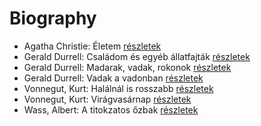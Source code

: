 # Biography

- Agatha Christie: Életem [részletek](../_details/Agatha%20Christie.md#id_1774)
- Gerald Durrell: Családom és egyéb állatfajták [részletek](../_details/Gerald%20Durrell.md#id_50)
- Gerald Durrell: Madarak, vadak, rokonok [részletek](../_details/Gerald%20Durrell.md#id_867)
- Gerald Durrell: Vadak a vadonban [részletek](../_details/Gerald%20Durrell.md#id_866)
- Vonnegut, Kurt: Halálnál is rosszabb [részletek](../_details/Vonnegut%2C%20Kurt.md#id_1628)
- Vonnegut, Kurt: Virágvasárnap [részletek](../_details/Vonnegut%2C%20Kurt.md#id_1627)
- Wass, Albert: A titokzatos őzbak [részletek](../_details/Wass%2C%20Albert.md#id_202)